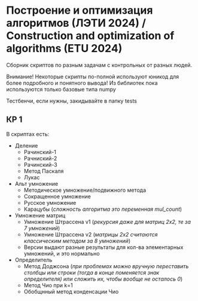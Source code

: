 # Построение и оптимизация алгоритмов (ЛЭТИ 2024) / Construction and optimization of algorithms (ETU 2024)
Сборник скриптов по разным задачам с контрольных от разных людей.

Внимание! Некоторые скрипты по-полной используют юникод для более подробного и понятного вывода! Из библиотек пока используются только базовые типа numpy

Тестбенчи, если нужны, закидывайте в папку tests


## КР 1

В скриптах есть:
- Деление
  - Рачинский-1
  - Рачниский-2
  - Рачинский-3
  - Метод Паскаля
  - Лукас
- Альт умножение
  - Методическое умножение/подвижного метода
  - Сокращенное умножение
  - Русское умножение
  - Карацубы (_сложность алгоритма это переменная mul\_count_)
- Умножение матриц
  - Умножение Штрассена v1 (_рекурсия даже для матриц 2х2, те за 7 умножений_)
  - Умножение Штрассена v2 (_матрицы 2х2 считаются классическим методом за 8 умножений_)
  - Версии выдают разные результаты для кол-ва элементарных умножений, и это нормально
- Определитель
  - Метод Доджсона (_при проблемах можно вручную переставить столбцы или строки (тогда в конце поменяется знак определителя) или сложить их, чтобы вообще не осталось 0_)
  - Метод Чио при k=1
  - Обобщнный метод конденсации Чио

